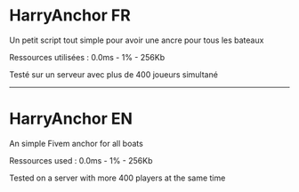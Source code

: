 # HarryAnchor FR
Un petit script tout simple pour avoir une ancre pour tous les bateaux

Ressources utilisées : 0.0ms - 1% - 256Kb

Testé sur un serveur avec plus de 400 joueurs simultané

----------------------------------------------------------------------------

# HarryAnchor EN
An simple Fivem anchor for all boats 

Ressources used : 0.0ms - 1% - 256Kb

Tested on a server with more 400 players at the same time
